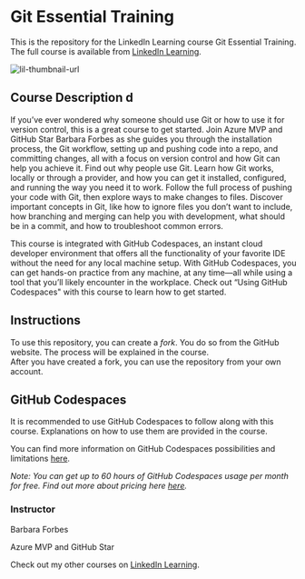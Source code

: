 # Git Essential Training
This is the repository for the LinkedIn Learning course Git Essential Training. The full course is available from [LinkedIn Learning][lil-course-url].

![lil-thumbnail-url]

## Course Description d

<p>If you’ve ever wondered why someone should use Git or how to use it for version control, this is a great course to get started. Join Azure MVP and GitHub Star Barbara Forbes as she guides you through the installation process, the Git workflow, setting up and pushing code into a repo, and committing changes, all with a focus on version control and how Git can help you achieve it. Find out why people use Git. Learn how Git works, locally or through a provider, and how you can get it installed, configured, and running the way you need it to work. Follow the full process of pushing your code with Git, then explore ways to make changes to files. Discover important concepts in Git, like how to ignore files you don’t want to include, how branching and merging can help you with development, what should be in a commit, and how to troubleshoot common errors.</p><p>This course is integrated with GitHub Codespaces, an instant cloud developer environment that offers all the functionality of your favorite IDE without the need for any local machine setup. With GitHub Codespaces, you can get hands-on practice from any machine, at any time—all while using a tool that you’ll likely encounter in the workplace. Check out “Using GitHub Codespaces" with this course to learn how to get started.</p>

## Instructions
To use this repository, you can create a _fork_. You do so from the GitHub website. The process will be explained in the course.  
After you have created a fork, you can use the repository from your own account.

## GitHub Codespaces
It is recommended to use GitHub Codespaces to follow along with this course. Explanations on how to use them are provided in the course.  

You can find more information on GitHub Codespaces possibilities and limitations [here](https://docs.github.com/en/codespaces/about-codespaces/what-are-codespaces).

_Note: You can get up to 60 hours of GitHub Codespaces usage per month for free. Find out more about pricing here [here](https://docs.github.com/en/billing/managing-billing-for-your-products/managing-billing-for-github-codespaces/about-billing-for-github-codespaces)._

### Instructor

Barbara Forbes

Azure MVP and GitHub Star
                            

Check out my other courses on [LinkedIn Learning](https://www.linkedin.com/learning/instructors/barbara-forbes?u=104).


[0]: # (Replace these placeholder URLs with actual course URLs)

[lil-course-url]: https://www.linkedin.com/learning/git-essential-training-25677984
[lil-thumbnail-url]: https://media.licdn.com/dms/image/v2/D4D0DAQFtri24YywCRA/learning-public-crop_675_1200/B4DZaSCsxDGwAc-/0/1746206904098?e=2147483647&v=beta&t=kWaRJNyIgQ-qsLPNYMvXiqqQgEhud2WqEhf2m-L3f5M

